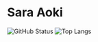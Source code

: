 # Sara Aoki
<!--
- 🔭 I’m currently working on ... HERP inc.
- 🌱 I’m currently learning ... Design
- 👯 I’m looking to collaborate on ...
- 🤔 I’m looking for help with ...
- 💬 Ask me about ...
- 📫 How to reach me: ...
- 😄 Pronouns: ...
- ⚡ Fun fact: ...
-->
![GitHub Status](https://github-readme-stats.vercel.app/api?username=sallllly0307&count_private=true&show_icons=true&theme=dark)
![Top Langs](https://github-readme-stats.vercel.app/api/top-langs/?username=sallllly0307&count_private=true&hide=jupyter%20notebook,html&layout=compact&theme=dark)
